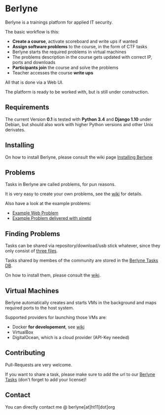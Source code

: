 # Berlyne
Berlyne is a trainings platform for applied IT security.
 
The basic workflow is this:

* **Create a course**, activate scoreboard and write ups if wanted 
* **Assign software problems** to the course, in the form of CTF tasks
* Berlyne starts the required problems in virtual machines
* The problems description in the course gets updated with correct IP, ports and downloads
* **Participants join** the course and solve the problems
* Teacher accesses the course **write ups**

All that is done via a Web UI.

The platform is ready to be worked with, but is still under construction.

## Requirements

The current Version **0.1** is tested with **Python 3.4** and **Django 1.10** under Debian, but should also work
with higher Python versions and other Unix derivates.

## Installing
On how to install Berlyne, please consult the wiki page [Installing Berlyne](https://github.com/rugo/berlyne/wiki/Installing-Berlyne)

## Problems
Tasks in Berlyne are called problems, for pun reasons.

It is very easy to create your own problems, see the [wiki](https://github.com/rugo/berlyne/wiki/Creating-Problems) 
for details.

Also have a look at the example problems:

* [Example Web Problem](https://github.com/rugo/berlyne/wiki/Example-Web-Problem)
* [Example Problem delivered with xinetd](https://github.com/rugo/berlyne/wiki/Example-xinetd-Problem)

## Finding Problems
Tasks can be shared via repository/download/usb stick whatever, since they only consist of
[three files](https://github.com/rugo/berlyne/wiki/Creating-Problems).

Tasks shared by membes of the community are stored in the
[Berlyne Tasks DB](http://tasks.wass-ctf.xyz). 

On how to install them, please consult the [wiki](https://github.com/rugo/berlyne/wiki/Installing-Problems).

## Virtual Machines
Berlyne automatically creates and starts VMs in the background and maps required ports to
the host system.

Supported providers for launching those VMs are:

* Docker **for developement**, see [wiki](https://github.com/rugo/berlyne/wiki/Security-Considerations)
* VirtualBox
* DigitalOcean, which is a cloud provider (API-Key needed)

## Contributing
Pull-Requests are very welcome.

If you want to share a task, please make sure to add the url to our
[Berlyne Tasks](http://tasks.wass-ctf.xyz) (don't forget to add your license)!

## Contact

You can directly contact me @ berlyne[at]ht11[dot]org